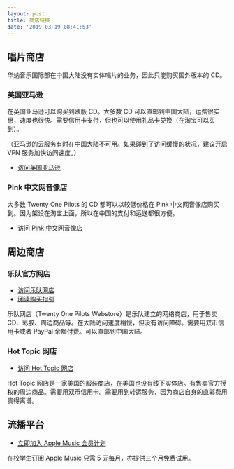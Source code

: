 ```yaml
---
layout: post
title: 商店链接
date: '2019-03-19 08:41:53'
---
```


## 唱片商店

华纳音乐国际部在中国大陆没有实体唱片的业务，因此只能购买国外版本的 CD。

### 英国亚马逊

在英国亚马逊可以购买到欧版 CD。大多数 CD 可以直邮到中国大陆，运费很实惠，速度也很快。需要信用卡支付，但也可以使用礼品卡兑换（在淘宝可以买到）。

（亚马逊的云服务有时在中国大陆不可用。如果碰到了访问缓慢的状况，建议开启 VPN 服务加快访问速度。）

- [访问英国亚马逊](https://www.amazon.co.uk/s/ref=nb_sb_noss_2?field-keywords=twenty+one+pilots+cd)

### Pink 中文网音像店

大多数 Twenty One Pilots 的 CD 都可以以较低价格在 Pink 中文网音像店购买到。因为架设在淘宝上面，所以在中国的支付和运送都很方便。

- [访问 Pink 中文网音像店](https://shop64274063.taobao.com/category-1259480855.htm?catName=Twenty+One+Pilots)

## 周边商店

### 乐队官方网店

- [访问乐队网店](https://store.twentyonepilots.com/)
- [阅读购买指引](https://metapilots.cn/twenty-one-pilots-webstore-faq/)

乐队网店（Twenty One Pilots Webstore）是乐队建立的网络商店，用于售卖 CD、彩胶、周边商品等。在大陆访问速度稍慢，但没有访问障碍。需要用双币信用卡或者 PayPal 余额付费。可以直邮到中国大陆。

### Hot Topic 网店

- [访问 Hot Topic 网店](http://www.hottopic.com/band-merch/shop-by-artist/twenty-one-pilots/)

Hot Topic 网店是一家美国的服装商店，在美国也设有线下实体店。有售卖官方授权的周边商品。需要用双币信用卡。需要用到转运服务，因为商店自身的直邮费用贵得离谱。

## 流播平台

- [立即加入 Apple Music 会员计划](https://www.apple.com/cn/apple-music/)

在校学生订阅 Apple Music 只需 5 元每月，亦提供三个月免费试用。

